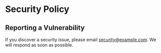 # Security Policy

## Reporting a Vulnerability

If you discover a security issue, please email security@example.com.
We will respond as soon as possible.

